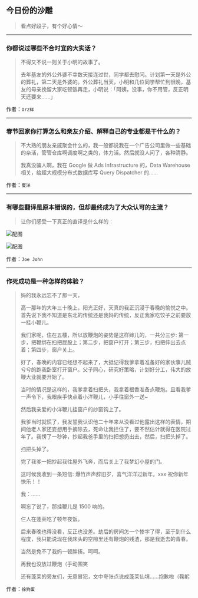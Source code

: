 ## 今日份的沙雕

> 看点好段子，有个好心情～


 
---

### 你都说过哪些不合时宜的大实话？

> 不得又不说一则关于小明的故事了。
> 
> 去年基友的外公外婆不幸数天接连过世，同学都去慰问。计划第一天是外公的葬礼，第二天是外婆的。外公葬礼当天，小明和几位同学帮忙到很晚，基友的母亲挽留大家吃顿饭再走，小明说：「阿姨，没事，你不用管，反正明天还要来……」


作者：`Orz辉`

---

### 春节回家你打算怎么和亲友介绍、解释自己的专业都是干什么的？

> 不大熟的朋友亲戚聚会什么的，我一般都说我在一个广告公司里做一些基础的杂活，管管仓库啊调度啊之类的，体力活。然后就没人问了，各种清静。
> 
> 我真没骗人啊，我在 Google 做 Ads Infrastructure 的，Data Warehouse 相关，给超大规模分布式数据库写 Query Dispatcher 的……


作者：`夏洋`

---

### 有哪些翻译是原本错误的，但却最终成为了大众认可的主流？

> 让你们感受一下真正的直译是什么样的：



![配图](http://pic4.zhimg.com/70/v2-07e28c35d9a965b401fe1fdab9aeff9f_b.jpg)



![配图](http://pic2.zhimg.com/70/v2-691cc462cde66b152dd87f807d813451_b.jpg)


作者：`Joe John`

---

### 作死成功是一种怎样的体验？

> 妈的我永远忘不了那一天，
> 
> 高一那年的大年三十晚上，阳光正好，天真的我正沉浸于春晚的愉悦之中。首先说下我不知道是东北的传统还是我妈的传统，反正我家吃饺子之前要放一挂小鞭儿。
> 
> 我们家呢，住在五楼，所以放鞭炮的姿势是这样婶儿的，一共分三步: 第一步，把鞭绑在扫把屁股上；第二步，把窗户打开；第三步，扫把伸出去点着；第四步，窗户关上。
> 
> 好了，春晚的内容已经想不起来了，大抵记得我爹拿着准备好的家伙事儿贼兮兮的跑我卧室打开窗户。父子同心，研究好策略，计划好分工，伟大的放鞭大业就要开始了。
> 
> 当时的情况是这样的，我爹拿着扫把头，我拿着根香准备点鞭炮。且看我爹一声令下，我眼疾手快点着小洋鞭儿，小手往窗外一送~
> 
> 然后我亲爱的小洋鞭儿挂窗户的纱窗钩上了。
> 
> 我爹当时就慌了，我发誓我认识他二十年来从没看过他露出这样的表情，期间他老人家还妄想用手摘除去，死命让我拦住了，要不然估计就得在医院过年了。我愣了一秒钟，抄起我爸手里的扫把想扔出去，然后，扫把头掉了。
> 
> 扫把头掉了。
> 
> 完了我爹一把抄起我往屋外飞奔，而后关上了我梦幻小屋的门。
> 
> 这时候我收到一条短信: 爆竹声声辞旧岁，喜气洋洋过新年。xxx 祝你新年快乐！！
> 
> 我：……
> 
> 啊忘了说了，那挂鞭儿是 1500 响的。
> 
> 仨人在蓬莱吃了顿年夜饭。
> 
> 后来春晚也得没看，反正也没差。劫后的房间怎一个惨字了得，至于到什么程度，我只能说现在我床头的空隙里还有鞭炮的残渣，那是我逝去的青春。
> 
> 当然是免不了我妈一顿胖揍。呵呵。
> 
> 再我也没放过鞭炮（手动围笑
> 
> 还有蓬莱的旁友们，无意冒犯，文中夸张点说成蓬莱仙境……抱歉啦（鞠躬


作者：`徐狗蛋`